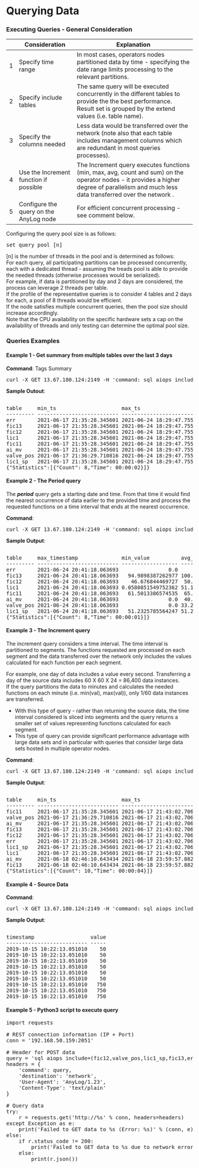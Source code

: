 # Querying Data

### Executing Queries - General Consideration
   
|     | Consideration   | Explanation   |
| --- | ------------- | ------------- | 
|   1 | Specify time range  | In most cases, operators nodes partitioned data by time - specifying the date range limits processing to the relevant partitions.  |
|   2 | Specify include tables  | The same query will be executed concurrently in the different tables to provide the the best performance. Result set is grouped by the extend values (i.e. table name).|
|   3 | Specify the columns needed  | Less data would be transferred over the network (note also that each table includes management columns which are redundant in most queries processes).|
|   4 | Use the Increment function if possible  | The Increment query executes functions (min, max, avg, count and sum) on the operator nodes - it provides a higher degree of parallelism and much less data transferred over the network .|
|   5 | Configure the query on the AnyLog node | For efficient concurrent processing - see comment below. |  

Configuring the query pool size is as follows:
<pre>
set query pool [n]
</pre>
[n] is the number of threads in the pool and is determined as follows:  
For each query, all participating partitions can be processed concurrently, each with a dedicated thread - assuming the treads pool is able to provide the needed threads (otherwise processes would be serialized).  
For example, if data is partitioned by day and 2 days are considered, the process can leverage 2 threads per table.  
If the profile of the representative queries is to consider 4 tables and 2 days for each, a pool of 8 threads would be efficient.  
If the node satisfies multiple concurrent queries, then the pool size should increase accordingly.  
Note that the CPU availability on the specific hardware sets a cap on the availability of threads and only testing can determine the optimal pool size.

### Queries Examples

#### Example 1 - Get summary from multiple tables over the last 3 days

**Command**: Tags Summary 
<pre>
curl -X GET 13.67.180.124:2149 -H 'command: sql aiops include=(fic12,fic11,valve_pos,lic1_sp,fic13,err,lic1,ai_mv) and extend=(@table_name as table) and format=table "select min(timestamp) as min_ts, max(timestamp) as max_ts, min(value) as min_value, avg(value) as avg_value, max(value) as max_value, count(*) as row_count from fic11 where timestamp > NOW() - 3 days AND timestamp < NOW()"' -H "destination: network" -H "User-Agent: AnyLog/1.23" -w "\n"
</pre>

**Sample Outout**: 
<pre>

table     min_ts                     max_ts                     min_value          avg_value          max_value        row_count 
--------- -------------------------- -------------------------- ------------------ ------------------ ---------------- --------- 
err       2021-06-17 21:35:28.345601 2021-06-24 18:29:47.755653                0.0                0.0              0.0    107822 
fic13     2021-06-17 21:35:28.345601 2021-06-24 18:29:47.755653   80.6143484115391  96.53215326296014 105.279845629465    107805 
fic12     2021-06-17 21:35:28.345601 2021-06-24 18:29:47.755653   46.5446253812245 60.394872749909005 99.5267719113708    107823 
lic1      2021-06-17 21:35:28.345601 2021-06-24 18:29:47.755653 0.0580851549752362  50.91715512561892 64.2873305621064    107818 
fic11     2021-06-17 21:35:28.345601 2021-06-24 18:29:47.755653   61.3789165600246  74.23786651358891 109.453146002271    215686 
ai_mv     2021-06-17 21:35:28.345601 2021-06-24 18:29:47.755653                0.0 38.001171585858664 98.1128334999084    107832 
valve_pos 2021-06-17 21:36:29.710816 2021-06-24 18:29:47.755653                0.0  30.53904173433069            100.0    107801 
lic1_sp   2021-06-17 21:35:28.345601 2021-06-24 18:29:47.755653               50.0  50.94744400110993 51.2325785564247    107812 
{"Statistics":[{"Count": 8,"Time": 00:00:02}]}
</pre>


#### Example 2 - The Period query

The ***period*** query gets a starting date and time. From that time it would find the nearest occurrence of data earlier
to the provided time and process the requested functions on a time interval that ends at the nearest occurrence.

**Command**: 
<pre>
curl -X GET 13.67.180.124:2149 -H 'command: sql aiops include=(fic12,fic11,valve_pos,lic1_sp,fic13,err,lic1,ai_mv) and extend=(@table_name as table) and format=table "select max(timestamp) as max_timestamp, min(value) as min_value, avg(value) as avg_value, max(value) as max_value, count(*) as row_count from fic11 where period(day, 1, now(), timestamp);"' -H "destination: network" -H "User-Agent: AnyLog/1.23" -w "\n"
</pre>
**Sample Output**: 
<pre>

table     max_timestamp              min_value          avg_value          max_value        row_count 
--------- -------------------------- ------------------ ------------------ ---------------- --------- 
err       2021-06-24 20:41:18.063693                0.0                0.0              0.0     17408 
fic13     2021-06-24 20:41:18.063693   94.9898387262977 100.02135415632446 105.181488739002     17407 
fic12     2021-06-24 20:41:18.063693    46.676844469727  50.01477294499575 53.6952177610664     17409 
lic1      2021-06-24 20:41:18.063693 0.0580851549752362 51.100734423295094 64.2873305621064     17418 
fic11     2021-06-24 20:41:18.063693   61.5013386574535  65.01510800743591 68.8252900598139     34842 
ai_mv     2021-06-24 20:41:18.063693                0.0  40.04704018814899 95.6107079982758     17417 
valve_pos 2021-06-24 20:41:18.063693                0.0 33.239299279330346            100.0     17408 
lic1_sp   2021-06-24 20:41:18.063693   51.2325785564247 51.232578556424706 51.2325785564247     17408 
{"Statistics":[{"Count": 8,"Time": 00:00:01}]}
</pre>


#### Example 3 - The Increment query
The increment query considers a time interval. The time interval is partitioned to segments. The functions requested are 
processed on each segment and the data transferred over the network only includes the values calculated for each function per each segment.

For example, one day of data includes a value every second. Transferring a day of the source data includes 60 X 60 X 24 =  86,400 data instances.  
If the query partitions the data to minutes and calculates the needed functions on each minute (i.e. min(val), max(val)), only 1/60 data instances are transferred.  
* With this type of query - rather than returning the source data, the time interval considered is sliced into segments and the query returns a smaller set of values representing functions calculated for each segment.
* This type of query can provide significant performance advantage with large data sets and in particular with queries that consider large data sets hosted in multiple operator nodes. 

**Command**:
<pre>
curl -X GET 13.67.180.124:2149 -H 'command: sql aiops include = (fic12,fic11,valve_pos,lic1_sp,fic13,err,lic1,ai_mv) and extend = (@table_name as table) and format=table "select increments(day, 1, timestamp), min(timestamp) as min_ts, max(timestamp) as max_ts, min(value) as min_value, avg(value) as avg_value, max(value) as max_value, count(*) as row_count from fic11 limit 10"' -H "destination: network" -H "User-Agent: AnyLog/1.23" -w "\n"
</pre>
**Sample Output**: 
<pre>

table     min_ts                     max_ts                     min_value        avg_value          max_value        row_count 
--------- -------------------------- -------------------------- ---------------- ------------------ ---------------- --------- 
fic11     2021-06-17 21:35:28.345601 2021-06-17 21:43:02.706479  101.21904438785    104.98534195167 109.274003264401       300 
valve_pos 2021-06-17 21:36:29.710816 2021-06-17 21:43:02.706479  22.320718161593  22.33864373954124 22.3581088089281       129 
ai_mv     2021-06-17 21:35:28.345601 2021-06-17 21:43:02.706479 29.9923539161682 30.369866788387267 30.7534277439117       150 
fic13     2021-06-17 21:35:28.345601 2021-06-17 21:43:02.706479 81.0654558159646  84.98458076582867 89.3334206350424       150 
fic12     2021-06-17 21:35:28.345601 2021-06-17 21:43:02.706479 91.1074474574371  94.98462551607133 99.3263548031351       150 
err       2021-06-17 21:35:28.345601 2021-06-17 21:43:02.706479              0.0                0.0              0.0       150 
lic1_sp   2021-06-17 21:35:28.345601 2021-06-17 21:43:02.706479             50.0               50.0             50.0       150 
lic1      2021-06-17 21:35:28.345601 2021-06-17 21:43:02.706479 49.9895726612152 50.000172898089936 50.0111872873829       150 
ai_mv     2021-06-18 02:46:10.643434 2021-06-18 23:59:57.882238 29.9952775239944  32.47524779401523 56.1007857322693     31388 
fic13     2021-06-18 02:46:10.643434 2021-06-18 23:59:57.882238 80.6143484115391  88.15540538945622 105.059081405841     31373 
{"Statistics":[{"Count": 10,"Time": 00:00:04}]}
</pre>


#### Example 4 - Source Data


**Command**: 
<pre>
curl -X GET 13.67.180.124:2149 -H 'command: sql aiops include=(fic12,valve_pos,lic1_sp,fic13,err,lic1,ai_mv) and extend=(@table_name as table) and format=table "select timestamp, value from fic11 where date(timestamp) = "2021-06-30";"' -H "destination: network" -H "User-Agent: AnyLog/1.23" -w "\n"
</pre>
**Sample Output**: 
<pre>

timestamp                  value
-------------------------- -----
2019-10-15 10:22:13.051010    50
2019-10-15 10:22:13.051010    50
2019-10-15 10:22:13.051010    50
2019-10-15 10:22:13.051010    50
2019-10-15 10:22:13.051010    50
2019-10-15 10:22:13.051010    50
2019-10-15 10:22:13.051010   750
2019-10-15 10:22:13.051010   750
2019-10-15 10:22:13.051010   750
</pre>


#### Example 5 - Python3 script to execute query
<pre>
import requests

# REST connection information (IP + Port) 
conn = '192.168.50.159:2051' 

# Header for POST data 
query = 'sql aiops include=(fic12,valve_pos,lic1_sp,fic13,err,lic1,ai_mv) and extend=(@table_name as table) and stat=false "select timestamp, value from fic11 where date(timestamp) = \'2021-06-30\';"'
headers = {
    'command': query,
    'destination': 'network', 
    'User-Agent': 'AnyLog/1.23',
    'Content-Type': 'text/plain'
}

# Query data 
try:
    r = requests.get('http://%s' % conn, headers=headers)
except Exception as e: 
    print('Failed to GET data to %s (Error: %s)' % (conn, e))
else: 
    if r.status_code != 200: 
        print('Failed to GET data to %s due to network error: %s' % (conn, r.status_code))
    else:
        print(r.json()) 
</pre> 
